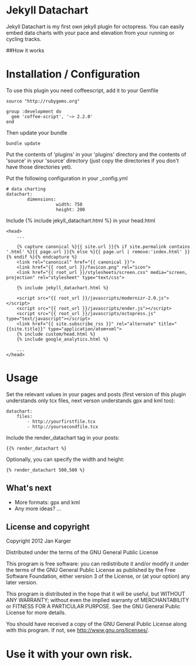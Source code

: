 # Jekyll Datachart

Jekyll Datachart is my first own jekyll plugin for octopress. You can easily embed data charts with your pace and elevation from your running or cycling tracks.

##How it works

Installation / Configuration
============================

To use this plugin you need coffeescript, add it to your Gemfile

	source "http://rubygems.org"

	group :development do
	  gem 'coffee-script', '~> 2.2.0'
	end

Then update your bundle

	bundle update

Put the contents of 'plugins' in your 'plugins' directory and the contents of 'source' in your 'source' directory (just copy the directories if you don't have those directories yet).
	
Put the following configuration in your _config.yml

	# data charting
	datachart:
			dimensions:
					   width: 750
					   height: 200

Include {% include jekyll_datachart.html %} in your head.html

	<head>
		...

		{% capture canonical %}{{ site.url }}{% if site.permalink contains '.html' %}{{ page.url }}{% else %}{{ page.url | remove:'index.html' }}{% endif %}{% endcapture %}
		<link rel="canonical" href="{{ canonical }}">
		<link href="{{ root_url }}/favicon.png" rel="icon">
		<link href="{{ root_url }}/stylesheets/screen.css" media="screen, projection" rel="stylesheet" type="text/css">

		{% include jekyll_datachart.html %}

		<script src="{{ root_url }}/javascripts/modernizr-2.0.js"></script>
		<script src="{{ root_url }}/javascripts/ender.js"></script>
		<script src="{{ root_url }}/javascripts/octopress.js" type="text/javascript"></script>
		<link href="{{ site.subscribe_rss }}" rel="alternate" title="{{site.title}}" type="application/atom+xml">
		{% include custom/head.html %}
		{% include google_analytics.html %}

		...
	</head>

Usage
=====

Set the relevant values in your pages and posts (first version of this plugin understands only tcx files, next verson understands gpx and kml too):

	datachart:
		files:
			- http://yourfirstfile.tcx
			- http://yoursecondfile.tcx

Include the render_datachart tag in your posts:

    {{% render_datachart %}

Optionally, you can specify the width and height:
    
    {% render_datachart 500,500 %}

## What's next

* More formats: gpx and kml
* Any more ideas? ... 

## License and copyright

Copyright 2012 Jan Karger

Distributed under the terms of the GNU General Public License

This program is free software: you can redistribute it and/or modify
it under the terms of the GNU General Public License as published by
the Free Software Foundation, either version 3 of the License, or
(at your option) any later version.

This program is distributed in the hope that it will be useful,
but WITHOUT ANY WARRANTY; without even the implied warranty of
MERCHANTABILITY or FITNESS FOR A PARTICULAR PURPOSE.  See the
GNU General Public License for more details.

You should have received a copy of the GNU General Public License
along with this program.  If not, see <http://www.gnu.org/licenses/>.

Use it with your own risk.
==========================